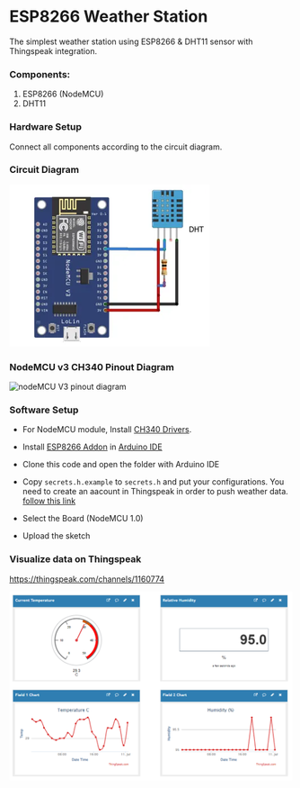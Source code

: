 # ESP8266 Weather Station
The simplest weather station using ESP8266 & DHT11 sensor with Thingspeak integration.

### Components:

1. ESP8266 (NodeMCU)
2. DHT11

### Hardware Setup

Connect all components according to the circuit diagram.

### Circuit Diagram

![esp8266-dht11-diagram](./images/esp8266-dht11-diagram.png)

### NodeMCU v3 CH340 Pinout Diagram

![nodeMCU V3 pinout diagram](https://www.mischianti.org/wp-content/uploads/2021/10/NodeMcu-V3-CH340-Lua-ESP8266-pinout-mischianti-low-resolution.jpg)

### Software Setup

- For NodeMCU module, Install [CH340 Drivers](https://learn.sparkfun.com/tutorials/how-to-install-ch340-drivers/all#drivers-if-you-need-them). 

- Install [ESP8266 Addon](https://randomnerdtutorials.com/how-to-install-esp8266-board-arduino-ide/) in [Arduino IDE](https://www.arduino.cc/en/software)

- Clone this code and open the folder with Arduino IDE

- Copy `secrets.h.example` to `secrets.h` and put your configurations. You need to create an aacount in Thingspeak in order to push weather data. [follow this link](https://in.mathworks.com/help/thingspeak/collect-data-in-a-new-channel.html)

- Select the Board (NodeMCU 1.0)

- Upload the sketch 

### Visualize data on Thingspeak

https://thingspeak.com/channels/1160774

![channel](./images/channel.png)
